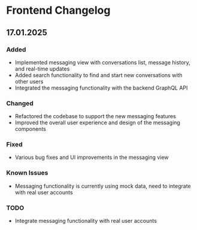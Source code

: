 # Frontend Changelog

## 17.01.2025

### Added
- Implemented messaging view with conversations list, message history, and real-time updates
- Added search functionality to find and start new conversations with other users
- Integrated the messaging functionality with the backend GraphQL API

### Changed
- Refactored the codebase to support the new messaging features
- Improved the overall user experience and design of the messaging components

### Fixed
- Various bug fixes and UI improvements in the messaging view

### Known Issues
- Messaging functionality is currently using mock data, need to integrate with real user accounts

### TODO
- Integrate messaging functionality with real user accounts